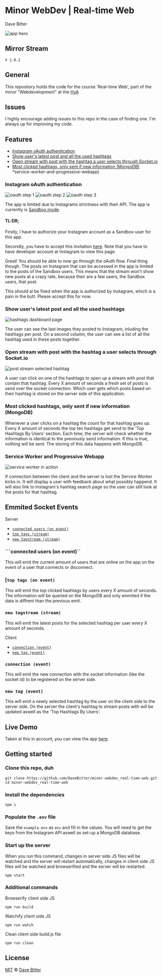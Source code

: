 # Minor WebDev | Real-time Web 
Dave Bitter 

![app hero](https://raw.githubusercontent.com/DaveBitter/minor-webdev_real-time-web/develop/screenshots/hero.jpg) 

## Mirror Stream
    V 1.0.2
 
## General 
This repository holds the code for the course 'Real-time Web', part of the minor "Webdevelopment" at the [HvA](http://www.hva.nl/) 
 
## Issues 
I highly encourage adding issues to this repo in the case of finding one. I'm always up for improving my code. 
 
## Features 
* [Instagram oAuth authentication ](#instagram-oauth-authentication)
* [Show user's latest post and all the used hashtags](#show-users-latest-post-and-all-the-used-hashtags)
* [Open stream with post with the hashtag a user selects through Socket.io ](#open-stream-with-post-with-the-hashtag-a-user-selects-through-socketio)
* [Most clicked hashtags, only sent if new information (MongoDB)](#most-clicked-hashtags-only-sent-if-new-information-mongodb)
*service-worker-and-progressive-webapp)
 
### Instagram oAuth authentication
![oauth step 1](https://raw.githubusercontent.com/DaveBitter/minor-webdev_real-time-web/develop/screenshots/oauth_0_hero.jpg)
![oauth step 2](https://raw.githubusercontent.com/DaveBitter/minor-webdev_real-time-web/develop/screenshots/oauth_1_hero.jpg) 
![oauth step 3](https://raw.githubusercontent.com/DaveBitter/minor-webdev_real-time-web/develop/screenshots/oauth_2_hero.jpg) 

The app is limited due to Instagrams strictness with their API. The app is currently is [Sandbox mode](https://www.Instagram.com/developer/Sandbox/). 
 
#### TL:DR; 
Firstly, I have to authorize your Instagram account as a Sandbox-user for this app.  
 
Secondly, you have to accept this invitation [here](https://www.Instagram.com/developer/clients/Sandbox_invites/). Note that you have to have developer account at Instagram to view this page. 
 
Great! You should be able to now go through the oAuth flow. Final thing though. The posts on Instagram that can be accessed in the app is limited to the posts of the Sandbox users. This means that the stream won't show new posts at a crazy rate, because their are a few users, the Sandbox users, that post. 
 
This should al be fixed when the app is authorized by Instagram, which is a pain in the butt. Please accept this for now. 

### Show user's latest post and all the used hashtags 
![hashtags dashboard page](https://raw.githubusercontent.com/DaveBitter/minor-webdev_real-time-web/develop/screenshots/app_0_hero.jpg)

The user can see the last images they posted to Instagram, inluding the hashtags per post. On a second column, the user can see a list of all the hashtag used in these posts together.

### Open stream with post with the hashtag a user selects through Socket.io 
![post stream selected hashtag](https://raw.githubusercontent.com/DaveBitter/minor-webdev_real-time-web/develop/screenshots/app_1_hero.jpg)

A user can click on one of the hashtags to open up a stream with post that contain that hashtag. Every X amount of seconds a fresh set of posts is send over the socket connection. Which user gets which posts based on their hashtag is stored on the server side of this application.

### Most clicked hashtags, only sent if new information (MongoDB)
Whenever a user clicks on a hashtag the count for that hashtag goes up. Every X amount of seconds the top ten hashtags get send to the 'Top Hashtags By Users' section. Each time, the server will check whether the information is identical to the previously send information. If this is true, nothing will be sent. The storing of this data happens with MongoDB.

### Service Worker and Progressive Webapp
![service worker in action](https://raw.githubusercontent.com/DaveBitter/minor-webdev_real-time-web/develop/screenshots/sw_0_hero.jpg)

If connection between the client and the server is lost the Service Worker kicks in. It will display a user with feedback about what possibly happend. It will also link to Instagram's hashtag search page so the user can still look at the posts for that hashtag.

## Emmited Socket Events
Server
* [```connected users (on event)```](#connected-users)
* [```top tags (stream)```](#top-tags)
* [```new tagstream (stream)```](#new-tagstream)

### ```connected users (on event)``
This will emit the current amount of users that are online on the app on the event of a user that connects or disconnect.

### [```top tags (on event)```
This will emit the top clicked hashtags by users every X amount of seconds. The information will be queried on the MongoDB and only emmited if the data is diffrent than the previous emit.

### ```new tagstream (stream)```
This will emit the latest posts for the selected hashtag per user every X amount of seconds.

Client
* [```connection (event)```](#connection)
* [```new tag (event)```](#new-tag)

### ```connection (event)```
This will emit the new connection with the socket information (like the socket id) to be registered on the server side.

### ```new tag (event)```
This will emit a newly selected hashtag by the user on the client side to the server side. On the server the client's hashtag to stream posts with will be updated aswell as the 'Top Hashtags By Users'.

## Live Demo 
Taken al this in account, you can view the app [here](https://minor-webdev-real-time-web.herokuapp.com/). 
 
## Getting started 
### Clone this repo, duh 
    git clone https://github.com/DaveBitter/minor-webdev_real-time-web.git 
    cd minor-webdev_real-time-web 

### Install the dependencies 
    npm i 
 
### Populate the ```.env``` file 
Save the ```example.env``` as ```env``` and fill in the values. 
You will need to get the keys from the Instagram API aswell as set-up a MongoDB database.
 
### Start up the server 
When you run this command, changes in server side JS files will be watched and the server will restart automatically, changes in client side JS files will be watched and browserified and the server will be restarted. 
     
    npm start 
 
### Additional commands 
Browserify client side JS 
 
    npm run build 
 
Watchify client side JS 
 
    npm run watch 
 
Clean client side build.js file 
 
    npm run clean 
 
## License 
[MIT](LICENSE.md) © [Dave Bitter](https://github.com/DaveBitter/) 
 
